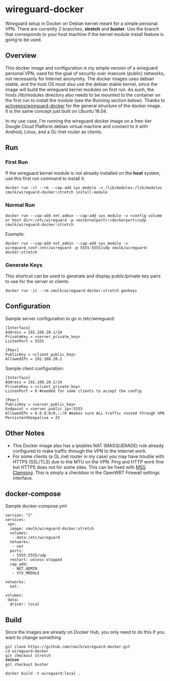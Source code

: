 # wireguard-docker
Wireguard setup in Docker on Debian  kernel meant for a simple personal VPN.
There are currently 2 branches, __stretch__ and __buster__. Use the branch that corresponds to your host machine if the kernel module install feature is going to be used.


## Overview
This docker image and configuration is my simple version of a wireguard personal VPN, used for the goal of security over insecure (public) networks, not necessarily for Internet anonymity. The docker images uses debian stable, and the host OS must also use the debian stable kernel, since the image will build the wireguard kernel modules on first run. As such, the hosts /lib/modules directory also needs to be mounted to the container on the first run to install the module (see the Running section below). Thanks to [activeeos/wireguard-docker](https://github.com/activeeos/wireguard-docker) for the general structure of the docker image. It is the same concept just built on Ubuntu 16.04.

In my use case, I'm running the wireguard docker image on a free-tier Google Cloud Platform debian virtual machine and connect to it with Android, Linux, and a GL-Inet router as clients.

## Run
### First Run
If the wireguard kernel module is not already installed on the __host__ system, use this first run command to install it:
```
docker run -it --rm --cap-add sys_module -v /lib/modules:/lib/modules cmulk/wireguard-docker:stretch install-module
```

### Normal Run
```
docker run --cap-add net_admin --cap-add sys_module -v <config volume or host dir>:/etc/wireguard -p <externalport>:<dockerport>/udp cmulk/wireguard-docker:stretch
```
Example:
```
docker run --cap-add net_admin --cap-add sys_module -v wireguard_conf:/etc/wireguard -p 5555:5555/udp cmulk/wireguard-docker:stretch
```
### Generate Keys
This shortcut can be used to generate and display public/private key pairs to use for the server or clients
```
docker run -it --rm cmulk/wireguard-docker:stretch genkeys
```

## Configuration
Sample server configuration to go in /etc/wireguard:
```
[Interface]
Address = 192.168.20.1/24
PrivateKey = <server_private_key>
ListenPort = 5555

[Peer]
PublicKey = <client_public_key>
AllowedIPs = 192.168.20.2
```
Sample client configuration:
```
[Interface]
Address = 192.168.20.2/24
PrivateKey = <client_private_key>
ListenPort = 0 #needed for some clients to accept the config

[Peer]
PublicKey = <server_public_key>
Endpoint = <server_public_ip>:5555
AllowedIPs = 0.0.0.0/0,::/0 #makes sure ALL traffic routed through VPN
PersistentKeepalive = 25
```
## Other Notes
- This Docker image also has a iptables NAT (MASQUERADE) rule already configured to make traffic through the VPN to the Internet work.
- For some clients (a GL.inet router in my case) you may have trouble with HTTPS (SSL/TLS) due to the MTU on the VPN. Ping and HTTP work fine but HTTPS does not for some sites. This can be fixed with [MSS Clamping](https://www.tldp.org/HOWTO/Adv-Routing-HOWTO/lartc.cookbook.mtu-mss.html). This is simply a checkbox in the OpenWRT Firewall settings interface.

## docker-compose
Sample docker-compose.yml
```
version: "2"
services:
 vpn:
  image: cmulk/wireguard-docker:stretch
  volumes:
   - data:/etc/wireguard
  networks:
   - net
  ports:
   - 5555:5555/udp
  restart: unless-stopped
  cap_add:
   - NET_ADMIN
   - SYS_MODULE

networks:
  net:

volumes:
 data:
  driver: local
```
## Build
Since the images are already on Docker Hub, you only need to do this if you want to change something
```
git clone https://github.com/cmulk/wireguard-docker.git
cd wireguard-docker
git checkout stretch 
##OR##
git checkout buster

docker build -t wireguard:local .
```
